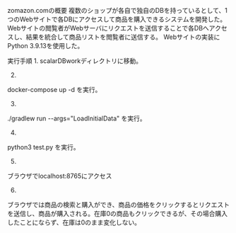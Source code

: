zomazon.comの概要
複数のショップが各自で独自のDBを持っているとして、1つのWebサイトで各DBにアクセスして商品を購入できるシステムを開発した。
Webサイトの閲覧者がWebサーバにリクエストを送信することで各DBへアクセスし、結果を統合して商品リストを閲覧者に送信する。
Webサイトの実装にPython 3.9.13を使用した。

実行手順
1. 
scalarDBworkディレクトリに移動。

2.
docker-compose up -d
を実行。

3.
./gradlew run --args="LoadInitialData"
を実行。

4.
python3 test.py
を実行。

5.
ブラウザでlocalhost:8765にアクセス

6.
ブラウザでは商品の検索と購入ができ、商品の価格をクリックするとリクエストを送信し、商品が購入される。在庫0の商品もクリックできるが、その場合購入したことにならず、在庫は0のまま変化しない。
